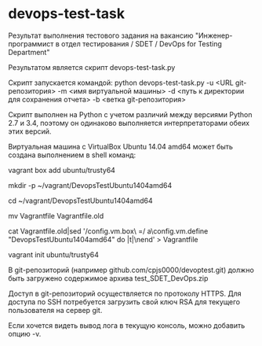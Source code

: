 # devops-test-task

Результат выполнения тестового задания на вакансию
"Инженер-программист в отдел тестирования / SDET / DevOps for Testing Department"

Результатом является скрипт devops-test-task.py

Скрипт запускается командой:
python devops-test-task.py -u <URL git-репозитория> -m <имя виртуальной машины> -d <путь к директории для сохранения отчета> -b <ветка git-репозитория>

Скрипт выполнен на Python с учетом различий между версиями Python 2.7 и 3.4, поэтому
он одинаково выполняется интерпретаторами обеих этих версий.

Виртуальная машина с VirtualBox Ubuntu 14.04 amd64 может быть создана выполнением в shell команд:

vagrant box add ubuntu/trusty64

mkdir -p ~/vagrant/DevopsTestUbuntu1404amd64

cd ~/vagrant/DevopsTestUbuntu1404amd64

mv Vagrantfile Vagrantfile.old

cat Vagrantfile.old|sed '/config\.vm\.box\ \=/ a\config.vm.define "DevopsTestUbuntu1404amd64" do |t|\nend' > Vagrantfile

vagrant init ubuntu/trusty64

В git-репозиторий (например github.com/cpjs0000/devoptest.git) должно быть загружено содержимое архива test_SDET_DevOps.zip

Доступ в git-репозиторий осуществляется по протоколу HTTPS. 
Для доступа по SSH потребуется загрузить свой ключ RSA для текущего пользователя на сервер git.


Если хочется видеть вывод лога в текущую консоль, можно добавить опцию -v.
